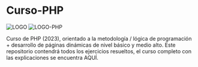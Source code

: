 # Curso-PHP

![LOGO](https://user-images.githubusercontent.com/67869168/221359506-18643ddb-b786-4f64-8ada-f6e0b25f744d.svg)
![LOGO-PHP](https://user-images.githubusercontent.com/67869168/222925786-b3960acf-acd5-4760-8442-7c672e9c7264.png)

Curso de PHP (2023), orientado a la metodología / lógica de programación + desarrollo de páginas dinámicas de nivel básico y medio alto. Este repositorio contendrá todos los ejercicios resueltos, el curso completo con las explicaciones se encuentra AQUÍ.

